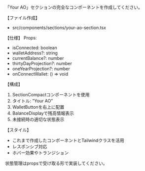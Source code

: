 「Your AO」セクションの完全なコンポーネントを作成してください。

【ファイル作成】

- src/components/sections/your-ao-section.tsx

【仕様】
Props:

- isConnected: boolean
- walletAddress?: string
- currentBalance?: number
- thirtyDayProjection?: number
- oneYearProjection?: number
- onConnectWallet: () => void

【構成】

1. SectionCompactコンポーネントを使用
2. タイトル: "Your AO"
3. WalletButtonを右上に配置
4. BalanceDisplayで残高情報表示
5. 未接続時の適切な状態表示

【スタイル】

- これまで作成したコンポーネントとTailwindクラスを活用
- レスポンシブ対応
- ホバー効果やトランジション

状態管理はpropsで受け取る形で実装してください。
